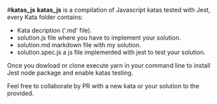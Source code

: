 #**katas_js**
   **katas_js** is a compilation of Javascript katas tested with Jest, every Kata folder contains: 
  * Kata decription ('.md' file).
  * solution.js file where you have to implement your solution.
  * solution.md markdown file with my solution. 
  * solution.spec.js a js file implemented with jest to test your solution.
  
  Once you dowload or clone execute yarn in your command line to install Jest node package and enable katas testing. 
  
  Feel free to collaborate by PR with a new kata or your solution to the provided.
